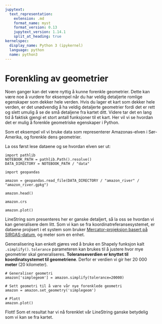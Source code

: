 ```yaml
---
jupytext:
  text_representation:
    extension: .md
    format_name: myst
    format_version: 0.13
    jupytext_version: 1.14.1
    split_at_heading: true
kernelspec:
  display_name: Python 3 (ipykernel)
  language: python
  name: python3
---
```


# Forenkling av geometrier


Noen ganger kan det være nyttig å kunne forenkle geometrier. Dette kan være
noe å vurdere for eksempel når du har veldig detaljerte romlige egenskaper
som dekker hele verden. Hvis du lager et kart som dekker hele verden, er det unødvendig å ha veldig detaljerte geometrier fordi det er rett og slett
umulig å se de små detaljene fra kartet ditt. Videre tar det en
lang tid å faktisk gjengi et stort antall funksjoner til et kart. Her vil vi
se hvordan det er mulig å forenkle geometriske egenskaper i Python.

Som et eksempel vil vi bruke data som representerer Amazonas-elven i Sør-Amerika,
og forenkle dens geometrier.

La oss først lese dataene og se hvordan elven ser ut:

```{code-cell} python
import pathlib 
NOTEBOOK_PATH = pathlib.Path().resolve()
DATA_DIRECTORY = NOTEBOOK_PATH / "data"
```


```{code-cell} python
import geopandas

amazon = geopandas.read_file(DATA_DIRECTORY / "amazon_river" / "amazon_river.gpkg")

amazon.head()
```

```{code-cell} python
amazon.crs
```

```{code-cell} python
amazon.plot()
```

LineString som presenteres her er ganske detaljert, så la oss se hvordan vi
kan generalisere dem litt. Som vi kan se fra koordinatreferansesystemet,
er dataene projisert i et system som bruker [Mercator-projeksjon basert på
SIRGAS-datum](http://spatialreference.org/ref/sr-org/7868/), og meter som en enhet. 

Generalisering kan enkelt gjøres ved å bruke en Shapely funksjon kalt
`.simplify()`. `tolerance` parameteren kan brukes til å justere hvor mye
geometrier skal generaliseres. **Toleranseverdien er knyttet til
koordinatsystemet til geometriene**. Derfor er verdien vi gir her 20 000
**meter** (20 kilometer).


```{code-cell} python
# Generaliser geometri
amazon['simplegeom'] = amazon.simplify(tolerance=20000)

# Sett geometri til å være vår nye forenklede geometri
amazon = amazon.set_geometry('simplegeom')

# Plott 
amazon.plot()
```

Flott! Som et resultat har vi nå forenklet vår LineString ganske betydelig som vi kan se fra kartet.